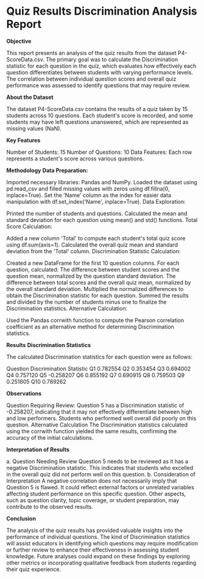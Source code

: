 # **Quiz Results Discrimination Analysis Report**

**Objective**

This report presents an analysis of the quiz results from the dataset P4-ScoreData.csv. The primary goal was to calculate the Discrimination statistic for each question in the quiz, which evaluates how effectively each question differentiates between students with varying performance levels. The correlation between individual question scores and overall quiz performance was assessed to identify questions that may require review.

**About the Dataset**

The dataset P4-ScoreData.csv contains the results of a quiz taken by 15 students across 10 questions. Each student's score is recorded, and some students may have left questions unanswered, which are represented as missing values (NaN).

**Key Features**

Number of Students: 15
Number of Questions: 10
Data Features: Each row represents a student's score across various questions.

**Methodology**
**Data Preparation:**

Imported necessary libraries: Pandas and NumPy.
Loaded the dataset using pd.read_csv and filled missing values with zeros using df.fillna(0, inplace=True).
Set the 'Name' column as the index for easier data manipulation with df.set_index('Name', inplace=True).
Data Exploration:

Printed the number of students and questions.
Calculated the mean and standard deviation for each question using mean() and std() functions.
Total Score Calculation:

Added a new column 'Total' to compute each student's total quiz score using df.sum(axis=1).
Calculated the overall quiz mean and standard deviation from the 'Total' column.
Discrimination Statistic Calculation:

Created a new DataFrame for the first 10 question columns.
For each question, calculated:
The difference between student scores and the question mean, normalized by the question standard deviation.
The difference between total scores and the overall quiz mean, normalized by the overall standard deviation.
Multiplied the normalized differences to obtain the Discrimination statistic for each question.
Summed the results and divided by the number of students minus one to finalize the Discrimination statistics.
Alternative Calculation:

Used the Pandas corrwith function to compute the Pearson correlation coefficient as an alternative method for determining Discrimination statistics.

**Results**
**Discrimination Statistics**

The calculated Discrimination statistics for each question were as follows:

Question	Discrimination Statistic
Q1	0.782554
Q2	0.353454
Q3	0.694002
Q4	0.757120
Q5	-0.258207
Q6	0.855192
Q7	0.690915
Q8	0.759503
Q9	0.251805
Q10	0.789262

**Observations**

Question Requiring Review:
Question 5 has a Discrimination statistic of -0.258207, indicating that it may not effectively differentiate between high and low performers. Students who performed well overall did poorly on this question.
Alternative Calculation
The Discrimination statistics calculated using the corrwith function yielded the same results, confirming the accuracy of the initial calculations.

**Interpretation of Results**

a. Question Needing Review
Question 5 needs to be reviewed as it has a negative Discrimination statistic. This indicates that students who excelled in the overall quiz did not perform well on this question.
b. Consideration of Interpretation
A negative correlation does not necessarily imply that Question 5 is flawed. It could reflect external factors or unrelated variables affecting student performance on this specific question. Other aspects, such as question clarity, topic coverage, or student preparation, may contribute to the observed results.

**Conclusion**

The analysis of the quiz results has provided valuable insights into the performance of individual questions. The kind of Discrimination statistics will assist educators in identifying which questions may require modification or further review to enhance their effectiveness in assessing student knowledge. Future analyses could expand on these findings by exploring other metrics or incorporating qualitative feedback from students regarding their quiz experience.
